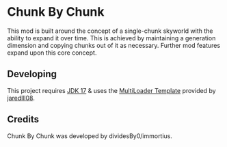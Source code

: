 # Chunk By Chunk

This mod is built around the concept of a single-chunk skyworld with the ability to expand it over time. This is achieved
by maintaining a generation dimension and copying chunks out of it as necessary. Further mod features expand upon this
core concept.

## Developing

This project requires [JDK 17](https://adoptium.net/) & uses the [MultiLoader Template](https://github.com/jaredlll08/MultiLoader-Template) provided by [jaredlll08](https://github.com/jaredlll08).

## Credits

Chunk By Chunk was developed by dividesBy0/immortius.
